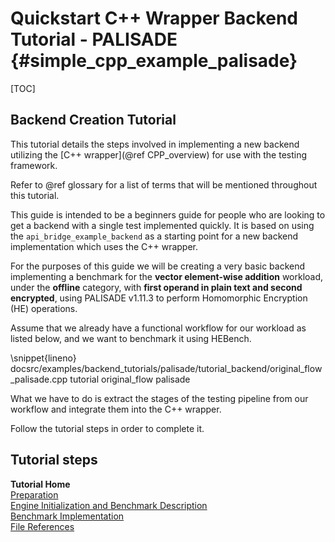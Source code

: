 Quickstart C++ Wrapper Backend Tutorial - PALISADE {#simple_cpp_example_palisade}
========================

[TOC]

## Backend Creation Tutorial
This tutorial details the steps involved in implementing a new backend utilizing the [C++ wrapper](@ref CPP_overview) for use with the testing framework.

Refer to @ref glossary for a list of terms that will be mentioned throughout this tutorial.

This guide is intended to be a beginners guide for people who are looking to get a backend with a single test implemented quickly. It is based on using the `api_bridge_example_backend` as a starting point for a new backend implementation which uses the C++ wrapper.

For the purposes of this guide we will be creating a very basic backend implementing a benchmark for the **vector element-wise addition** workload, under the **offline** category, with **first operand in plain text and second encrypted**, using PALISADE v1.11.3 to perform Homomorphic Encryption (HE) operations.

Assume that we already have a functional workflow for our workload as listed below, and we want to benchmark it using HEBench.

\snippet{lineno} docsrc/examples/backend_tutorials/palisade/tutorial_backend/original_flow_palisade.cpp tutorial original_flow palisade

What we have to do is extract the stages of the testing pipeline from our workflow and integrate them into the C++ wrapper.

Follow the tutorial steps in order to complete it.

## Tutorial steps

<b>Tutorial Home</b><br/>
[Preparation](backend_tutorial_preparation_palisade.md)<br/>
[Engine Initialization and Benchmark Description](backend_tutorial_init_palisade.md)<br/>
[Benchmark Implementation](backend_tutorial_impl_palisade.md)<br/>
[File References](backend_tutorial_files_palisade.md)
